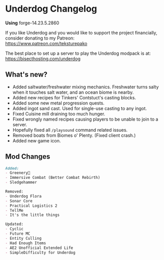 # Underdog Changelog

**Using** forge-14.23.5.2860

If you like Underdog and you would like to support the project financially, consider donating to my Patreon: \
<https://www.patreon.com/teksturepako>

The best place to set up a server to play the Underdog modpack is at: \
<https://bisecthosting.com/underdog>

## What's new?

- Added saltwater/freshwater mixing mechanics. Freshwater turns salty when it touches salt water, and an ocean biome is nearby.
- Added new recipes for Tinkers' Contstuct's casting blocks.
- Added some new metal progression quests.
- Added ingot sand cast. Used for single-use casting to any ingot.
- Fixed Cuisine mill draining too much hunger.
- Fixed wrongly named recipes causing players to be unable to join to a server.
- Hopefully fixed all `/playsound` command related issues.
- Removed boats from Biomes o' Plenty. (Fixed client crash.)
- Added new game icon.

## Mod Changes

```markdown
Added:
- Greenery🌿
- Immersive Combat (Better Combat Rebirth)
- Sledgehammer

Removed:
- Underdog Flora
- Sonar Core
- Practical Logistics 2
- TellMe
- It's the little things

Updated:
- Cyclic
- Future MC
- Entity Culling
- Had Enough Items
- AE2 Unofficial Extended Life
- SimpleDifficulty for Underdog
```
